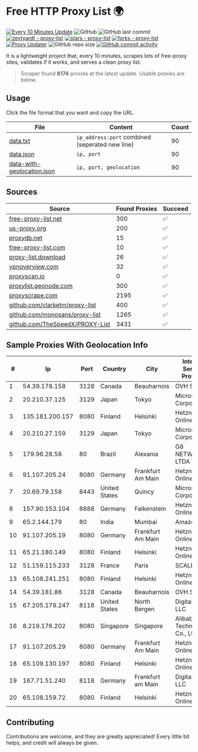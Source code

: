 
# Free HTTP Proxy List 🌍

[![Every 10 Minutes Update](https://github.com/mertguvencli/http-proxy-list/actions/workflows/main.yml/badge.svg?branch=main)](https://github.com/mertguvencli/http-proxy-list/actions/workflows/main.yml)
![GitHub](https://img.shields.io/github/license/mertguvencli/http-proxy-list)
![GitHub last commit](https://img.shields.io/github/last-commit/mertguvencli/http-proxy-list)
[![zevtyardt - proxy-list](https://img.shields.io/static/v1?label=zevtyardt&message=proxy-list&color=blue&logo=github)](https://github.com/zevtyardt/proxy-list "Go to GitHub repo")
[![stars - proxy-list](https://img.shields.io/github/stars/zevtyardt/proxy-list?style=social)](https://github.com/zevtyardt/proxy-list)
[![forks - proxy-list](https://img.shields.io/github/forks/zevtyardt/proxy-list?style=social)](https://github.com/zevtyardt/proxy-list)
[![Proxy Updater](https://github.com/zevtyardt/proxy-list/workflows/Proxy%20Updater/badge.svg)](https://github.com/zevtyardt/proxy-list/actions?query=workflow:"Proxy+Updater")
![GitHub repo size](https://img.shields.io/github/repo-size/zevtyardt/proxy-list)
[![GitHub commit activity](https://img.shields.io/github/commit-activity/m/zevtyardt/proxy-list?logo=commits)](https://github.com/zevtyardt/proxy-list/commits/main)

It is a lightweight project that, every 10 minutes, scrapes lots of free-proxy sites, validates if it works, and serves a clean proxy list.

> Scraper found **8174** proxies at the latest update. Usable proxies are below.

## Usage

Click the file format that you want and copy the URL.

|File|Content|Count|
|----|-------|-----|
|[data.txt](https://raw.githubusercontent.com/mertguvencli/http-proxy-list/main/proxy-list/data.txt)|`ip_address:port` combined (seperated new line)|90|
|[data.json](https://raw.githubusercontent.com/mertguvencli/http-proxy-list/main/proxy-list/data.json)|`ip, port`|90|
|[data-with-geolocation.json](https://raw.githubusercontent.com/mertguvencli/http-proxy-list/main/proxy-list/data-with-geolocation.json)|`ip, port, geolocation`|90|

## Sources

|Source|Found Proxies|Succeed|
|------|-------------|-------|
|[free-proxy-list.net](https://free-proxy-list.net)|300|✅|
|[us-proxy.org](https://www.us-proxy.org)|200|✅|
|[proxydb.net](http://proxydb.net)|15|✅|
|[free-proxy-list.com](https://free-proxy-list.com/?page=&port=&type%5B%5D=http&type%5B%5D=https&up_time=0&search=Search)|10|✅|
|[proxy-list.download](https://www.proxy-list.download/HTTP)|26|✅|
|[vpnoverview.com](https://vpnoverview.com/privacy/anonymous-browsing/free-proxy-servers)|32|✅|
|[proxyscan.io](https://www.proxyscan.io)|0|✅|
|[proxylist.geonode.com](https://proxylist.geonode.com/api/proxy-list?limit=300&page=1&sort_by=lastChecked&sort_type=desc&protocols=http,https)|300|✅|
|[proxyscrape.com](https://api.proxyscrape.com/v2/?request=displayproxies&protocol=http&timeout=10000&country=all&ssl=all&anonymity=all)|2195|✅|
|[github.com/clarketm/proxy-list](https://raw.githubusercontent.com/clarketm/proxy-list/master/proxy-list-raw.txt)|400|✅|
|[github.com/monosans/proxy-list](https://raw.githubusercontent.com/monosans/proxy-list/main/proxies/http.txt)|1265|✅|
|[github.com/TheSpeedX/PROXY-List](https://raw.githubusercontent.com/TheSpeedX/PROXY-List/master/http.txt)|3431|✅|


## Sample Proxies With Geolocation Info

|#|Ip|Port|Country|City|Internet Service Provider|
|-|--|----|-------|----|-------------------------|
|1|54.39.178.158|3128|Canada|Beauharnois|OVH SAS|
|2|20.210.37.125|3129|Japan|Tokyo|Microsoft Corporation|
|3|135.181.200.157|8080|Finland|Helsinki|Hetzner Online GmbH|
|4|20.210.27.159|3129|Japan|Tokyo|Microsoft Corporation|
|5|179.96.28.58|80|Brazil|Alexania|G8 NETWORKS LTDA|
|6|91.107.205.24|8080|Germany|Frankfurt Am Main|Hetzner Online AG|
|7|20.69.79.158|8443|United States|Quincy|Microsoft Corporation|
|8|157.90.153.104|8888|Germany|Falkenstein|Hetzner Online GmbH|
|9|65.2.144.179|80|India|Mumbai|Amazon.com|
|10|91.107.205.19|8080|Germany|Frankfurt Am Main|Hetzner Online AG|
|11|65.21.180.149|8080|Finland|Helsinki|Hetzner Online GmbH|
|12|51.159.115.233|3128|France|Paris|SCALEWAY|
|13|65.108.241.251|8080|Finland|Helsinki|Hetzner Online GmbH|
|14|54.39.181.86|3128|Canada|Beauharnois|OVH SAS|
|15|67.205.179.247|8118|United States|North Bergen|DigitalOcean, LLC|
|16|8.219.176.202|8080|Singapore|Singapore|Alibaba (US) Technology Co., Ltd.|
|17|91.107.205.29|8080|Germany|Frankfurt Am Main|Hetzner Online AG|
|18|65.109.130.197|8080|Finland|Helsinki|Hetzner Online GmbH|
|19|167.71.51.240|8118|Germany|Frankfurt am Main|DigitalOcean, LLC|
|20|65.108.159.72|8080|Finland|Helsinki|Hetzner Online GmbH|



## Contributing

Contributions are welcome, and they are greatly appreciated! Every
little bit helps, and credit will always be given.


